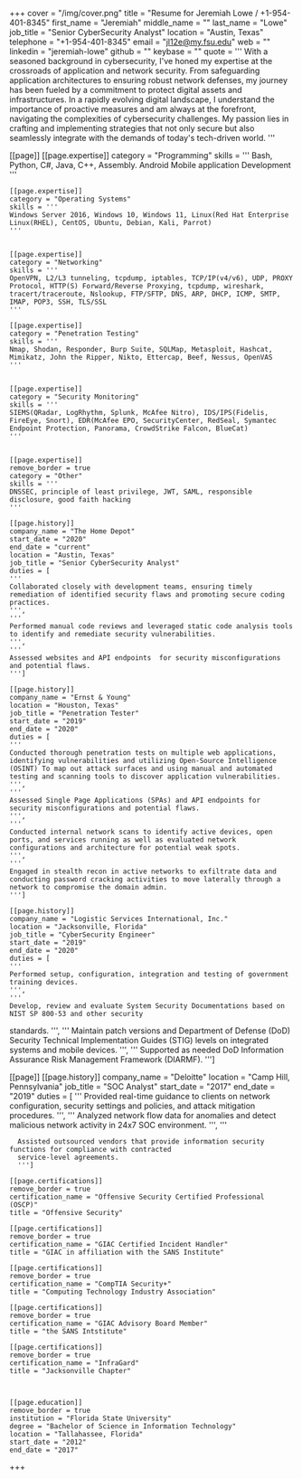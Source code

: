 +++
cover = "/img/cover.png"
title = "Resume for Jeremiah Lowe / +1-954-401-8345"
first_name = "Jeremiah"
middle_name = ""
last_name = "Lowe"
job_title = "Senior CyberSecurity Analyst"
location = "Austin, Texas"
telephone = "+1-954-401-8345"
email = "jl12e@my.fsu.edu"
web = ""
linkedin = "jeremiah-lowe"
github = ""
keybase = ""
quote = '''
With a seasoned background in cybersecurity, I've honed my expertise at the crossroads of application and network security. From safeguarding application architectures to ensuring robust network defenses, my journey has been fueled by a commitment to protect digital assets and infrastructures. In a rapidly evolving digital landscape, I understand the importance of proactive measures and am always at the forefront, navigating the complexities of cybersecurity challenges. My passion lies in crafting and implementing strategies that not only secure but also seamlessly integrate with the demands of today's tech-driven world.
'''

[[page]]
    [[page.expertise]]
    category = "Programming"
    skills = '''
    Bash, Python, C#, Java, C++, Assembly. Android Mobile application Development
    '''

    [[page.expertise]]
    category = "Operating Systems"
    skills = '''
    Windows Server 2016, Windows 10, Windows 11, Linux(Red Hat Enterprise Linux(RHEL), CentOS, Ubuntu, Debian, Kali, Parrot)
    '''


    [[page.expertise]]
    category = "Networking"
    skills = '''
    OpenVPN, L2/L3 tunneling, tcpdump, iptables, TCP/IP(v4/v6), UDP, PROXY Protocol, HTTP(S) Forward/Reverse Proxying, tcpdump, wireshark, tracert/traceroute, Nslookup, FTP/SFTP, DNS, ARP, DHCP, ICMP, SMTP, IMAP, POP3, SSH, TLS/SSL
    '''

    [[page.expertise]]
    category = "Penetration Testing"
    skills = '''
    Nmap, Shodan, Responder, Burp Suite, SQLMap, Metasploit, Hashcat, Mimikatz, John the Ripper, Nikto, Ettercap, Beef, Nessus, OpenVAS
    '''


    [[page.expertise]]
    category = "Security Monitoring"
    skills = '''
    SIEMS(QRadar, LogRhythm, Splunk, McAfee Nitro), IDS/IPS(Fidelis, FireEye, Snort), EDR(McAfee EPO, SecurityCenter, RedSeal, Symantec Endpoint Protection, Panorama, CrowdStrike Falcon, BlueCat)
    '''


    [[page.expertise]]
    remove_border = true
    category = "Other"
    skills = '''
    DNSSEC, principle of least privilege, JWT, SAML, responsible disclosure, good faith hacking
    '''

    [[page.history]]
    company_name = "The Home Depot"
    start_date = "2020"
    end_date = "current"
    location = "Austin, Texas"
    job_title = "Senior CyberSecurity Analyst"
    duties = [
    '''
    Collaborated closely with development teams, ensuring timely remediation of identified security flaws and promoting secure coding practices.
    ''',
    '''
    Performed manual code reviews and leveraged static code analysis tools to identify and remediate security vulnerabilities.
    ''',
    '''
    Assessed websites and API endpoints  for security misconfigurations and potential flaws.
    ''']

    [[page.history]]
    company_name = "Ernst & Young"
    location = "Houston, Texas"
    job_title = "Penetration Tester"
    start_date = "2019"
    end_date = "2020"
    duties = [
    '''
    Conducted thorough penetration tests on multiple web applications, identifying vulnerabilities and utilizing Open-Source Intelligence (OSINT) To map out attack surfaces and using manual and automated testing and scanning tools to discover application vulnerabilities.
    ''',
    '''
    Assessed Single Page Applications (SPAs) and API endpoints for security misconfigurations and potential flaws.
    ''',
    '''
    Conducted internal network scans to identify active devices, open ports, and services running as well as evaluated network configurations and architecture for potential weak spots.
    ''',
    '''
    Engaged in stealth recon in active networks to exfiltrate data and conducting password cracking activities to move laterally through a network to compromise the domain admin.
    ''']

    [[page.history]]
    company_name = "Logistic Services International, Inc."
    location = "Jacksonville, Florida"
    job_title = "CyberSecurity Engineer"
    start_date = "2019"
    end_date = "2020"
    duties = [
    '''
    Performed setup, configuration, integration and testing of government training devices.
    ''',
    '''
    Develop, review and evaluate System Security Documentations based on NIST SP 800-53 and other security
standards.
    ''',
    '''
    Maintain patch versions and Department of Defense (DoD) Security Technical Implementation Guides (STIG)
levels on integrated systems and mobile devices.
    ''',
    '''
    Supported as needed DoD Information Assurance Risk Management Framework (DIARMF).
    ''']

[[page]]
    [[page.history]]
    company_name = "Deloitte"
    location = "Camp Hill, Pennsylvania"
    job_title = "SOC Analyst"
    start_date = "2017"
    end_date = "2019"
    duties = [
      '''
      Provided real-time guidance to clients on network configuration, security settings and policies, and attack
mitigation procedures.
      ''',
      '''
      Analyzed network flow data for anomalies and detect malicious network activity in 24x7 SOC environment.
      ''',
      '''

      Assisted outsourced vendors that provide information security functions for compliance with contracted
      service-level agreements.
      ''']
   
    [[page.certifications]]
    remove_border = true
    certification_name = "Offensive Security Certified Professional (OSCP)"
    title = "Offensive Security"

    [[page.certifications]]
    remove_border = true
    certification_name = "GIAC Certified Incident Handler"
    title = "GIAC in affiliation with the SANS Institute"

    [[page.certifications]]
    remove_border = true
    certification_name = "CompTIA Security+"
    title = "Computing Technology Industry Association"

    [[page.certifications]]
    remove_border = true
    certification_name = "GIAC Advisory Board Member"
    title = "the SANS Intstitute"

    [[page.certifications]]
    remove_border = true
    certification_name = "InfraGard"
    title = "Jacksonville Chapter"



    [[page.education]]
    remove_border = true
    institution = "Florida State University"
    degree = "Bachelor of Science in Information Technology"
    location = "Tallahassee, Florida"
    start_date = "2012"
    end_date = "2017"


   
+++
